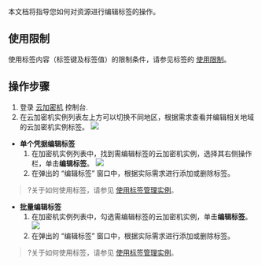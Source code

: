 
本文档将指导您如何对资源进行编辑标签的操作。

## 使用限制
使用标签内容（标签键及标签值）的限制条件，请参见标签的  [使用限制](https://cloud.tencent.com/document/product/651/13354)。

## 操作步骤
1. 登录 [云加密机](https://cloud.tencent.com/login?s_url=https%3A%2F%2Fconsole.cloud.tencent.com%2Fhsm) 控制台.
2. 在云加密机实例列表左上方可以切换不同地区，根据需求查看并编辑相关地域的云加密机实例标签。
![](https://main.qcloudimg.com/raw/58fe06933f101056c6d9dff08d483261.png)
 - **单个凭据编辑标签**
    1. 在加密机实例列表中，找到需编辑标签的云加密机实例，选择其右侧操作栏，单击**编辑标签**。
 ![](https://main.qcloudimg.com/raw/061d67a8b4ae80047684bf3526245d15.png)
    2. 在弹出的 “编辑标签” 窗口中，根据实际需求进行添加或删除标签。
>?关于如何使用标签，请参见 [使用标签管理实例](https://cloud.tencent.com/document/product/639/49585)。
 - **批量编辑标签**
	1. 在加密机实例列表中，勾选需编辑标签的云加密机实例，单击**编辑标签**。 
	![](https://main.qcloudimg.com/raw/ef922e1173f71ffe1cba6f64a366ac0b.png)
	2. 在弹出的 “编辑标签” 窗口中，根据实际需求进行添加或删除标签。
> ?关于如何使用标签，请参见 [使用标签管理实例](https://cloud.tencent.com/document/product/639/49585)。
